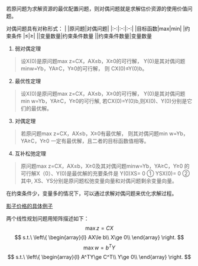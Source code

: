 若原问题为求解资源的最优配置问题，则对偶问题就是求解估价资源的使用价值问题。

对偶问题具有对称形式：
| |原问题|对偶问题|
|:-:|:-:|:-:|
|目标函数|max|min|
|约束条件  |≤|≥|
||变量数量|约束条件数量
||约束条件数量|变量数量

1. 弱对偶定理
>设X(0)是原问题max z=CX，AX≤b，X≥0的可行解，
>Y(0)是其对偶问题minw=Yb，YA≥C，Y≥0的可行解，
>则 CX(0)≤Y(0)b。
2. 最优性定理
>设X(0)是原问题max z=CX，AX≤b，X≥0的可行解，
>Y(0)是其对偶问题min w=Yb，YA≥C，Y≥0的可行解,
>若CX(0)=Y(0)b,则X(0)、Y(0)分别是它们的最优解。
3. 对偶定理
>若原问题max z=CX，AX≤b，X≥0有最优解，
>则其对偶问题min w=Yb，YA≥C，Y≥0 一定有最优解，且二者的目标函数值相等。
4. 互补松弛定理
>原问题max z=CX，AX≤b，X≥0及其对偶问题minw=Yb，YA≥C，Y≥0 的可行解X（0）、Y(0)是最优解的充要条件是
>Y(0)XS= 0 ①
>YSX(0)= 0 ②
>其中, XS、YS分别是原问题松弛变量向量和对偶问题剩余变量向量。

在约束条件少，变量多的情况下，可以通过求解对偶问题来优化求解过程。

[影子价格的具体例子](https://zhuanlan.zhihu.com/p/47989254)

两个线性规划问题用矩阵描述如下：
$$
\max z=CX
$$
$$
s.t.\ \left\{ \begin{array}{l}
	AX\le b\\
	X\ge 0\\
\end{array} \right. 
$$
$$
\max w=b^TY
$$
$$
s.t.\ \left\{ \begin{array}{l}
	A^TY\ge C^T\\
	Y\ge 0\\
\end{array} \right. 
$$


